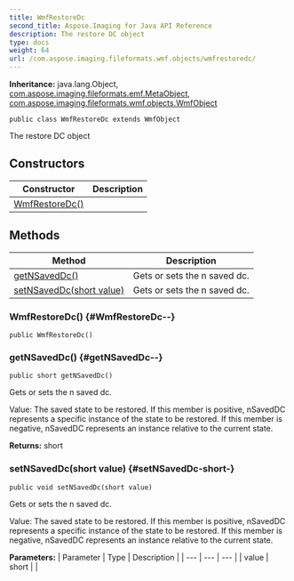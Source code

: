 ```yaml
---
title: WmfRestoreDc
second_title: Aspose.Imaging for Java API Reference
description: The restore DC object
type: docs
weight: 64
url: /com.aspose.imaging.fileformats.wmf.objects/wmfrestoredc/
---
```

**Inheritance:**
java.lang.Object, [com.aspose.imaging.fileformats.emf.MetaObject](../../com.aspose.imaging.fileformats.emf/metaobject), [com.aspose.imaging.fileformats.wmf.objects.WmfObject](../../com.aspose.imaging.fileformats.wmf.objects/wmfobject)
```
public class WmfRestoreDc extends WmfObject
```

The restore DC object
## Constructors

| Constructor | Description |
| --- | --- |
| [WmfRestoreDc()](#WmfRestoreDc--) |  |
## Methods

| Method | Description |
| --- | --- |
| [getNSavedDc()](#getNSavedDc--) | Gets or sets the n saved dc. |
| [setNSavedDc(short value)](#setNSavedDc-short-) | Gets or sets the n saved dc. |
### WmfRestoreDc() {#WmfRestoreDc--}
```
public WmfRestoreDc()
```


### getNSavedDc() {#getNSavedDc--}
```
public short getNSavedDc()
```


Gets or sets the n saved dc.

Value: The saved state to be restored. If this member is positive, nSavedDC represents a specific instance of the state to be restored. If this member is negative, nSavedDC represents an instance relative to the current state.

**Returns:**
short
### setNSavedDc(short value) {#setNSavedDc-short-}
```
public void setNSavedDc(short value)
```


Gets or sets the n saved dc.

Value: The saved state to be restored. If this member is positive, nSavedDC represents a specific instance of the state to be restored. If this member is negative, nSavedDC represents an instance relative to the current state.

**Parameters:**
| Parameter | Type | Description |
| --- | --- | --- |
| value | short |  |

